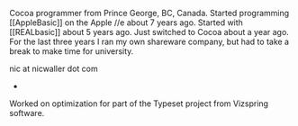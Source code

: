 


Cocoa programmer from Prince George, BC, Canada. Started programming [[AppleBasic]] on the Apple //e about 7 years ago. Started with [[REALbasic]] about 5 years ago. Just switched to Cocoa about a year ago. For the last three years I ran my own shareware company, but had to take a break to make time for university.

nic at nicwaller dot com

-

Worked on optimization for part of the Typeset project from Vizspring software.